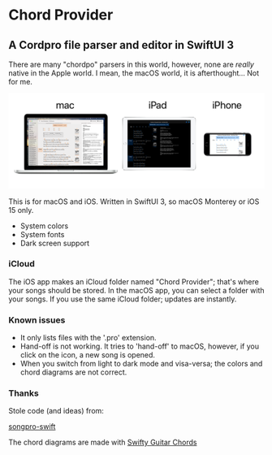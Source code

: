 # Chord Provider

## A Cordpro file parser and editor in SwiftUI 3

There are many "chordpo" parsers in this world, however, none are *really* native in the Apple world. I mean, the macOS world, it is afterthought... Not for me.

![Chord Provider](screenshot.png)

This is for macOS and iOS. Written in SwiftUI 3, so macOS Monterey or iOS 15 only.

- System colors
- System fonts
- Dark screen support

### iCloud

The iOS app makes an iCloud folder named "Chord Provider"; that's where your songs should be stored. In the macOS app, you can select a folder with your songs. If you use the same iCloud folder; updates are instantly.

### Known issues

- It only lists files with the '.pro' extension.
- Hand-off is not working. It tries to 'hand-off' to macOS, however, if you click on the icon, a new song is opened.
- When you switch from light to dark mode and visa-versa; the colors and chord diagrams are not correct.

### Thanks

Stole code (and ideas) from:

[songpro-swift](https://github.com/SongProOrg/songpro-swift)

The chord diagrams are made with [Swifty Guitar Chords](https://github.com/BeauNouvelle/SwiftyGuitarChords)

